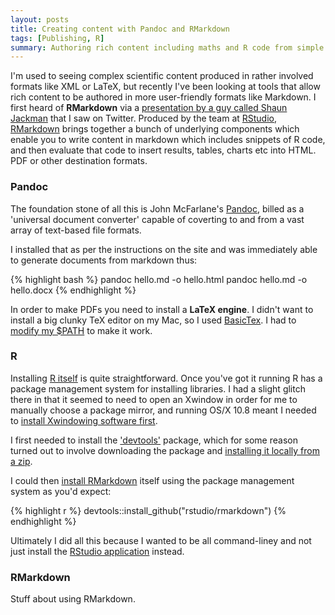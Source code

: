 ```yaml
---
layout: posts
title: Creating content with Pandoc and RMarkdown
tags: [Publishing, R]
summary: Authoring rich content including maths and R code from simple markdown
---
```


I'm used to seeing complex scientific content produced in rather involved formats like XML or LaTeX, but recently I've been looking at tools that allow rich content to be authored in more user-friendly formats like Markdown. I first heard of **RMarkdown** via a [presentation by a guy called Shaun Jackman](http://sjackman.github.io/open-science/#/open-reproducible-science) that I saw on Twitter. Produced by the team at [RStudio](http://www.rstudio.com/), [RMarkdown](http://rmarkdown.rstudio.com/) brings together a bunch of underlying components which enable you to write content in markdown which includes snippets of R code, and then evaluate that code to insert results, tables, charts etc into HTML. PDF or other destination formats.

### Pandoc
The foundation stone of all this is John McFarlane's [Pandoc](http://johnmacfarlane.net/pandoc/index.html), billed as a 'universal document converter' capable of coverting to and from a vast array of text-based file formats.

I installed that as per the instructions on the site and was immediately able to generate documents from markdown thus:

{% highlight bash %}
pandoc hello.md -o hello.html 
pandoc hello.md -o hello.docx 
{% endhighlight %}

In order to make PDFs you need to install a **LaTeX engine**. I didn't want to install a big clunky TeX editor on my Mac, so I used [BasicTex](http://www.tug.org/mactex/morepackages.html). I had to [modify my $PATH](http://oct.tclh123.com/blog/2013/09/09/use-pandoc-and-latex-on-os-x/) to make it work. 

### R

Installing [R itself](http://www.r-project.org/) is quite straightforward. Once you've got it running R has a package management system for installing libraries. I had a slight glitch there in that it seemed to need to open an Xwindow in order for me to manually choose a package mirror, and running OS/X 10.8 meant I needed to [install Xwindowing software first](http://socserv.mcmaster.ca/jfox/Misc/Rcmdr/old-Mac-installation-notes.html). 

I first needed to install the ['devtools'](http://cran.r-project.org/web/packages/devtools/index.html) package, which for some reason turned out to involve downloading the package and [installing it locally from a zip](http://stackoverflow.com/questions/1474081/how-do-i-install-an-r-package-from-source). 

I could then [install RMarkdown](https://github.com/rstudio/rmarkdown) itself using the package management system as you'd expect:

{% highlight r %}
devtools::install_github("rstudio/rmarkdown")
{% endhighlight %}

Ultimately I did all this because I wanted to be all command-liney and not just install the [RStudio application](http://www.rstudio.com/) instead.

### RMarkdown

Stuff about using RMarkdown.

